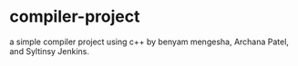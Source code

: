 # compiler-project
a simple compiler project using c++ by benyam mengesha, Archana Patel, and  Syltinsy Jenkins. 

